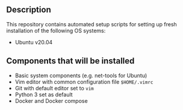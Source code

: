 ## Description

This repository contains automated setup scripts for setting up fresh installation of the following OS systems:
- Ubuntu v20.04

## Components that will be installed
- Basic system components (e.g. net-tools for Ubuntu)
- Vim editor with common configuration file `$HOME/.vimrc`
- Git with default editor set to `vim`
- Python 3 set as default
- Docker and Docker compose

